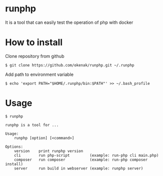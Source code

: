 # runphp
 It is a tool that can easily test the operation of php with docker

# How to install
Clone repository from github
```
$ git clone https://github.com/okenak/runphp.git ~/.runphp
```
Add path to environment variable
```
$ echo 'export PATH="$HOME/.runphp/bin:$PATH"' >> ~/.bash_profile
```

# Usage
```
$ runphp

runphp is a tool for ...

Usage:
    runphp [option] [<command>]

Options:
    version    print runphp version
    cli        run php-script         (example: run-php cli main.php)
    composer   run composer           (example: run-php composer install)
    server     run build in webserver (example: runphp server)
```
